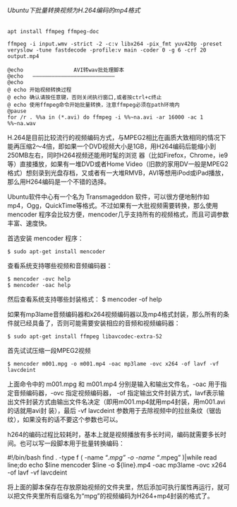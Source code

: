 ###### Ubuntu下批量转换视频为H.264编码的mp4格式

    apt install ffmpeg ffmpeg-doc

    ffmpeg -i input.wmv -strict -2 -c:v libx264 -pix_fmt yuv420p -preset veryslow -tune fastdecode -profile:v main -coder 0 -g 6 -crf 20 output.mp4

    @echo                AVI转wav批处理脚本
    @echo   —————————————————————————–
    @echo
    @ echo 开始视频转换过程
    @ echo 确认请按任意键，否则关闭执行窗口,或者按ctrl+c终止
    @ echo 使用ffmpeg命令开始批量转换，注意ffmpeg必须在path环境内
    @pause
    for /r . %%a in (*.avi) do ffmpeg -i %%~na.avi -ar 16000 -ac 1 %%~na.wav
H.264是目前比较流行的视频编码方式，与MPEG2相比在画质大致相同的情况下能再压缩2～4倍，即如果一个DVD视频大小是1GB，用H264编码后能缩小到250MB左右，同时H264视频还能用时髦的浏览 器（比如Firefox，Chrome，ie9等）直接播放，如果有一堆DVD或者Home Video（旧款的家用DV一般是MPEG2格式）想刻录到光盘存档，又或者有一大堆RMVB，AVI等想用iPod或iPad播放，那么用H264编码是一个不错的选择。

Ubuntu软件中心有一个名为 Transmageddon 软件，可以很方便地制作如 mp4，Ogg，QuickTime等格式。不过如果有一大批视频需要转换，那么使用 mencoder 程序会比较方便，mencoder几乎支持所有的视频格式，而且可调参数丰富、速度快。

首选安装 mencoder 程序：

    $ sudo apt-get install mencoder

查看系统支持哪些视频和音频编码器：

    $ mencoder -ovc help
    $ mencoder -oac help

然后查看系统支持哪些封装格式：
    $ mencoder -of help

如果有mp3lame音频编码器和x264视频编码器以及mp4格式封装，那么所有的条件就已经具备了，否则可能需要安装相应的音频和视频编码器：

    $ sudo apt-get install ffmpeg libavcodec-extra-52


首先试试压缩一段MPEG2视频

    $ mencoder m001.mpg -o m001.mp4 -oac mp3lame -ovc x264 -of lavf -vf lavcdeint

上面命令中的 m001.mpg 和 m001.mp4 分别是输入和输出文件名，-oac 用于指定音频编码器，-ovc 指定视频编码器， -of 指定输出文件封装方式，lavf表示输出文件封装方式由输出文件名决定（即用m001.mp4就用mp4封装，用m001.avi的话就用avi封 装），最后 -vf lavcdeint 参数用于去除视频中的拉丝条纹（锯齿纹），如果没有的话不要这个参数也可以。

h264的编码过程比较耗时，基本上就是视频播放有多长时间，编码就需要多长时间。也可以写一段脚本用于批量转换编码：

  #!/bin/bash
  find . -type f \( -name “*.mpg” -o -name “*.mpeg” \)|while read line;do
  echo $line
  mencoder $line -o ${line}.mp4 -oac mp3lame -ovc x264 -of lavf -vf lavcdeint

将上面的脚本保存在存放原始视频的文件夹里，然后添加可执行属性再运行，就可以把文件夹里所有后缀名为“mpg”的视频编码为H264+mp4封装的格式了。
